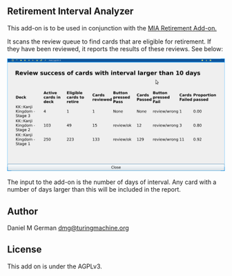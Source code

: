 Retirement Interval Analyzer
-------------

This add-on is to be used  in conjunction with the [MIA Retirement Add-on.](https://ankiweb.net/shared/info/1666520655)

It scans the review queue to find cards that are eligible for retirement.
If they have been reviewed, it reports the results of these reviews. See below:

![Retirement Results](retirement.png)

The input to the add-on is the number of days of interval. Any card with a number of days larger than this
will be included in the report.

Author
-----

Daniel M  German <dmg@turingmachine.org>

License
-------

This add on is under the AGPLv3.
